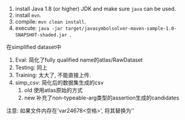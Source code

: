 1. install Java 1.8 (or higher) JDK and make sure `java` can be used.
2. install `mvn`.
3. compile: `mvn clean install`.
4. execute: `java -jar target/javasymbolsolver-maven-sample-1.0-SNAPSHOT-shaded.jar `.


在simplified dataset中
1.  Eval: 简化了fully qualified name的atlas/RawDataset
2.  Testing: 同上
3.  Training: 太大了, 不能直接上传. 
4.  simp_csv: 简化后的数据集生成的csv
    1.  old 使用atlas原始的方式
    2.  new 补充了non-typeable-arg类型的assertion生成的candidates

注意: 如果文件内存在'var24678<空格>', 将其替换为''

